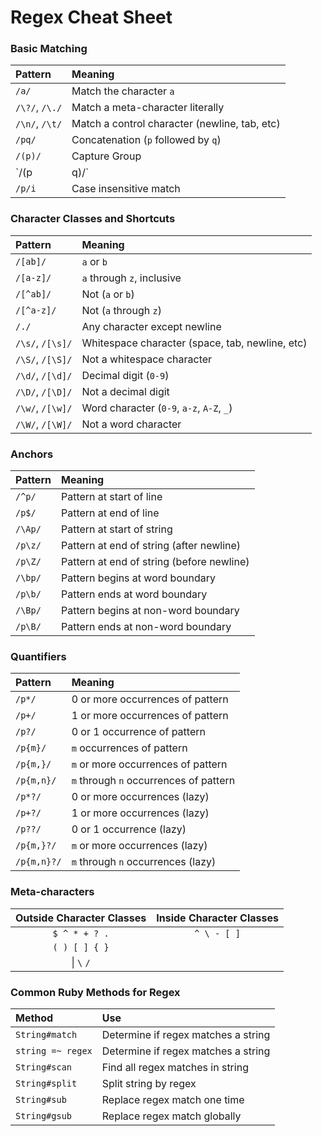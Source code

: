 <h1>Regex Cheat Sheet</h1>

### Basic Matching

| Pattern        | Meaning                                       |
| :------------- | :-------------------------------------------- |
| `/a/`          | Match the character `a`                       |
| `/\?/`, `/\./` | Match a meta-character literally              |
| `/\n/`, `/\t/` | Match a control character (newline, tab, etc) |
| `/pq/`         | Concatenation (`p` followed by `q`)           |
| `/(p)/`        | Capture Group                                 |
| `/(p|q)/`      | Alternation (`p` or `q`)                      |
| `/p/i`         | Case insensitive match                        |

### Character Classes and Shortcuts

| Pattern          | Meaning                                         |
| :--------------- | :---------------------------------------------- |
| `/[ab]/`         | `a` or `b`                                      |
| `/[a-z]/`        | `a` through `z`, inclusive                      |
| `/[^ab]/`        | Not (`a` or `b`)                                |
| `/[^a-z]/`       | Not (`a` through `z`)                           |
| `/./`            | Any character except newline                    |
| `/\s/`, `/[\s]/` | Whitespace character (space, tab, newline, etc) |
| `/\S/`, `/[\S]/` | Not a whitespace character                      |
| `/\d/`, `/[\d]/` | Decimal digit (`0-9`)                           |
| `/\D/`, `/[\D]/` | Not a decimal digit                             |
| `/\w/`, `/[\w]/` | Word character (`0-9`, `a-z`, `A-Z`, `_`)       |
| `/\W/`, `/[\W]/` | Not a word character                            |

### Anchors

| Pattern | Meaning                                   |
| :------ | :---------------------------------------- |
| `/^p/`  | Pattern at start of line                  |
| `/p$/`  | Pattern at end of line                    |
| `/\Ap/` | Pattern at start of string                |
| `/p\z/` | Pattern at end of string (after newline)  |
| `/p\Z/` | Pattern at end of string (before newline) |
| `/\bp/` | Pattern begins at word boundary           |
| `/p\b/` | Pattern ends at word boundary             |
| `/\Bp/` | Pattern begins at non-word boundary       |
| `/p\B/` | Pattern ends at non-word boundary         |

### Quantifiers

| Pattern     | Meaning                                |
| :---------- | :------------------------------------- |
| `/p*/`      | 0 or more occurrences of pattern       |
| `/p+/`      | 1 or more occurrences of pattern       |
| `/p?/`      | 0 or 1 occurrence of pattern           |
| `/p{m}/`    | `m` occurrences of pattern             |
| `/p{m,}/`   | `m` or more occurrences of pattern     |
| `/p{m,n}/`  | `m` through `n` occurrences of pattern |
| `/p*?/`     | 0 or more occurrences (lazy)           |
| `/p+?/`     | 1 or more occurrences (lazy)           |
| `/p??/`     | 0 or 1 occurrence (lazy)               |
| `/p{m,}?/`  | `m` or more occurrences (lazy)         |
| `/p{m,n}?/` | `m` through `n` occurrences (lazy)     |

### Meta-characters

| Outside Character Classes | Inside Character Classes |
| :-----------------------: | :----------------------: |
|       `$ ^ * + ? .`       |       `^ \ - [ ]`        |
|       `( ) [ ] { }`       |                          |
|        \| `\` `/`         |                          |

### Common Ruby Methods for Regex

| Method            | Use                                 |
| :---------------- | :---------------------------------- |
| `String#match`    | Determine if regex matches a string |
| `string =~ regex` | Determine if regex matches a string |
| `String#scan`     | Find all regex matches in string    |
| `String#split`    | Split string by regex               |
| `String#sub`      | Replace regex match one time        |
| `String#gsub`     | Replace regex match globally        |